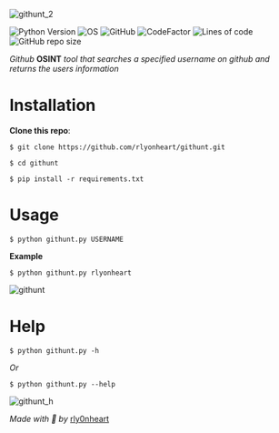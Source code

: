 ![githunt_2](https://user-images.githubusercontent.com/74001397/132065910-7f1b15b9-57ee-4907-ba28-87f3212344d1.png)

![Python Version](https://img.shields.io/badge/python-3.x-blue?style=flat&logo=python)
![OS](https://img.shields.io/badge/OS-GNU%2FLinux-red?style=flat&logo=linux)
![GitHub](https://img.shields.io/github/license/rlyonheart/githunt?style=flat)
![CodeFactor](https://www.codefactor.io/repository/github/rlyonheart/githunt/badge)
![Lines of code](https://img.shields.io/tokei/lines/github/rlyonheart/githunt)
![GitHub repo size](https://img.shields.io/github/repo-size/rlyonheart/githunt)

*Github* **OSINT** *tool that searches a specified username on github and returns the users information*

# Installation
**Clone this repo**:
```
$ git clone https://github.com/rlyonheart/githunt.git
  
$ cd githunt

$ pip install -r requirements.txt
```
  
# Usage
```
$ python githunt.py USERNAME
```
  
**Example**
```
$ python githunt.py rlyonheart
```
![githunt](https://user-images.githubusercontent.com/74001397/134128478-9b197db4-a2a3-498d-a14e-246c93c8797b.gif)


# Help
```
$ python githunt.py -h
```

*Or*
```
$ python githunt.py --help
```
![githunt_h](https://user-images.githubusercontent.com/74001397/134130619-097527de-7fdb-4ac8-8298-f936e10068a1.gif)



*Made with 🖤 by* [rly0nheart](https://about.me/rlyonheart)
